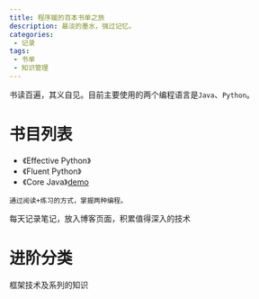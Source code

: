 ```yaml
---
title: 程序媛的百本书单之旅
description: 最淡的墨水，强过记忆。
categories:
 - 记录
tags: 
 - 书单
 - 知识管理
---
```


书读百遍，其义自见。目前主要使用的两个编程语言是`Java`、`Python`。

# 书目列表

- 《Effective Python》
- 《Fluent Python》
- 《Core Java》[demo](https://blogs.oracle.com/javamagazine/post/core-java-11th-ed-volumes-1-and-2)
```
通过阅读+练习的方式，掌握两种编程。
```
每天记录笔记，放入博客页面，积累值得深入的技术

# 进阶分类

框架技术及系列的知识



